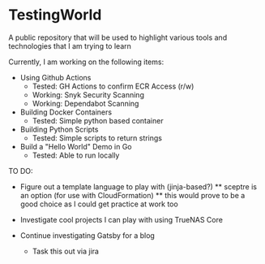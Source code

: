 # TestingWorld
A public repository that will be used to highlight various tools and technologies that I am trying to learn

Currently, I am working on the following items:
* Using Github Actions
    * Tested: GH Actions to confirm ECR Access (r/w)
    * Working: Snyk Security Scanning
    * Working: Dependabot Scanning
* Building Docker Containers
    * Tested: Simple python based container
* Building Python Scripts
    * Tested: Simple scripts to return strings
* Build a "Hello World" Demo in Go
    * Tested: Able to run locally

TO DO:
* Figure out a template language to play with (jinja-based?)
    ** sceptre is an option (for use with CloudFormation)
        ** this would prove to be a good choice as I could get practice at work too
* Investigate cool projects I can play with using TrueNAS Core

* Continue investigating Gatsby for a blog
    * Task this out via jira
